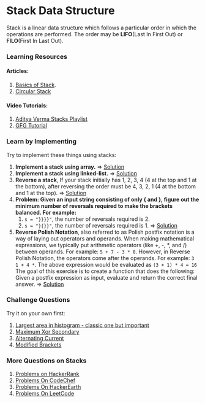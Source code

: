 # Stack Data Structure

Stack is a linear data structure which follows a particular order in which the operations are performed. The order may be **LIFO**(Last In First Out) or **FILO**(First In Last Out).


### Learning Resources

#### Articles:
1. [Basics of Stack](https://www.hackerearth.com/practice/data-structures/stacks/basics-of-stacks/tutorial/).
2. [Circular Stack](https://www.c-sharpcorner.com/UploadFile/6f0898/the-circular-stack-an-advance-in-data-structure/)


#### Video Tutorials:
1. [Aditya Verma Stacks Playlist](https://www.youtube.com/watch?v=P1bAPZg5uaE&list=PL_z_8CaSLPWdeOezg68SKkeLN4-T_jNHd)
2. [GFG Tutorial](https://www.youtube.com/watch?v=vZEuSFXSMDI&list=PLqM7alHXFySF7Lap-wi5qlaD8OEBx9RMV)


### Learn by Implementing
Try to implement these things using stacks:
1. **Implement a stack using array.** => [Solution](https://www.geeksforgeeks.org/stack-data-structure-introduction-program/)
2. **Implement a stack using linked-list.** => [Solution](https://www.geeksforgeeks.org/stack-data-structure-introduction-program/)
3. **Reverse a stack**, If your stack initially has 1, 2, 3, 4 (4 at the top and 1 at the bottom), after reversing the order must be 4, 3, 2, 1 (4 at the bottom and 1 at the top). => [Solution](https://discuss.codechef.com/t/reverse-a-stack-using/13596)
4. **Problem: Given an input string consisting of only { and }, figure out the minimum number of reversals required to make the brackets balanced. For example:**
    1. `s = "}}}}"`, the number of reversals required is 2.
    2. `s = "}{}}"`, the number of reversals required is 1.
=> [Solution](https://www.geeksforgeeks.org/minimum-number-of-bracket-reversals-needed-to-make-an-expression-balanced/)
5. **Reverse Polish Notation**, also referred to as Polish postfix notation is a way of laying out operators and operands. When making mathematical expressions, we typically put arithmetic operators (like +, -, *, and /) between operands. For example: `5 + 7 - 3 * 8`. However, in Reverse Polish Notation, the operators come after the operands. For example: `3 1 + 4 *`. The above expression would be evaluated as `(3 + 1) * 4 = 16` The goal of this exercise is to create a function that does the following:
Given a postfix expression as input, evaluate and return the correct final answer. => [Solution](https://leetcode.com/problems/evaluate-reverse-polish-notation/discuss/)


### Challenge Questions
Try it on your own first:
1. [Largest area in histogram - classic one but important](https://www.spoj.com/problems/HISTOGRA/)
2. [Maximum Xor Secondary](https://codeforces.com/problemset/problem/281/D)
3. [Alternating Current](https://codeforces.com/contest/343/problem/B)
4. [Modified Brackets](https://codeforces.com/contest/5/problem/C)

### More Questions on Stacks
1. [Problems on HackerRank](https://www.hackerrank.com/domains/data-structures?filters%5Bsubdomains%5D%5B%5D=stacks)
2. [Problems On CodeChef](https://www.codechef.com/tags/problems/stack)
3. [Problems On HackerEarth](https://www.hackerearth.com/practice/data-structures/stacks/basics-of-stacks/practice-problems/)
4. [Problems On LeetCode](https://leetcode.com/tag/stack/)
